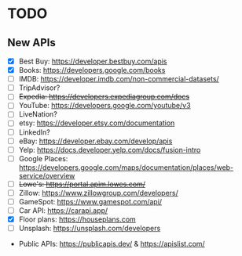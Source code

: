 # TODO

## New APIs

- [x] Best Buy: https://developer.bestbuy.com/apis
- [x] Books: https://developers.google.com/books
- [ ] IMDB: https://developer.imdb.com/non-commercial-datasets/
- [ ] TripAdvisor?
- [ ] ~~Expedia: https://developers.expediagroup.com/docs~~
- [ ] YouTube: https://developers.google.com/youtube/v3
- [ ] LiveNation?
- [ ] etsy: https://developer.etsy.com/documentation
- [ ] LinkedIn?
- [ ] eBay: https://developer.ebay.com/develop/apis
- [ ] Yelp: https://docs.developer.yelp.com/docs/fusion-intro
- [ ] Google Places: https://developers.google.com/maps/documentation/places/web-service/overview
- [ ] ~~Lowe's: https://portal.apim.lowes.com/~~
- [ ] Zillow: https://www.zillowgroup.com/developers/
- [ ] GameSpot: https://www.gamespot.com/api/
- [ ] Car API: https://carapi.app/
- [x] Floor plans: https://houseplans.com
- [ ] Unsplash: https://unsplash.com/developers

- Public APIs: https://publicapis.dev/ & https://apislist.com/

